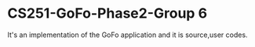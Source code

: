 # CS251-GoFo-Phase2-Group 6
It's an implementation of the GoFo application and it is source,user codes.
